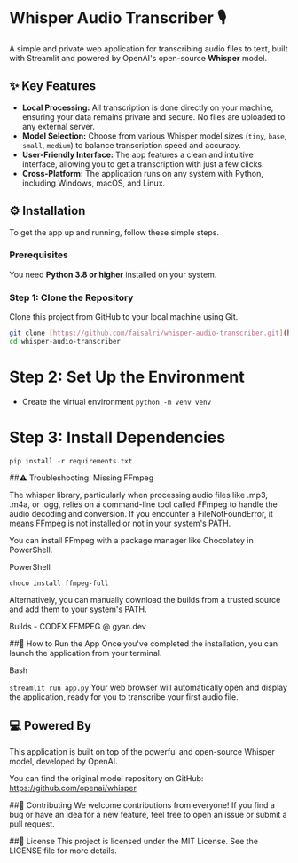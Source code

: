 # Whisper Audio Transcriber 🎙️

A simple and private web application for transcribing audio files to text, built with Streamlit and powered by OpenAI's open-source **Whisper** model.

## ✨ Key Features

- **Local Processing:** All transcription is done directly on your machine, ensuring your data remains private and secure. No files are uploaded to any external server.
- **Model Selection:** Choose from various Whisper model sizes (`tiny`, `base`, `small`, `medium`) to balance transcription speed and accuracy.
- **User-Friendly Interface:** The app features a clean and intuitive interface, allowing you to get a transcription with just a few clicks.
- **Cross-Platform:** The application runs on any system with Python, including Windows, macOS, and Linux.

## ⚙️ Installation

To get the app up and running, follow these simple steps.

### Prerequisites

You need **Python 3.8 or higher** installed on your system.

### Step 1: Clone the Repository

Clone this project from GitHub to your local machine using Git.

```bash
git clone [https://github.com/faisalri/whisper-audio-transcriber.git](https://github.com/faisalri/whisper-audio-transcriber.git)
cd whisper-audio-transcriber
```

# Step 2: Set Up the Environment

- Create the virtual environment
`python -m venv venv`

# Step 3: Install Dependencies
`pip install -r requirements.txt`

##⚠️ Troubleshooting: Missing FFmpeg

The whisper library, particularly when processing audio files like .mp3, .m4a, or .ogg, relies on a command-line tool called FFmpeg to handle the audio decoding and conversion. If you encounter a FileNotFoundError, it means FFmpeg is not installed or not in your system's PATH.

You can install FFmpeg with a package manager like Chocolatey in PowerShell.

PowerShell

`choco install ffmpeg-full` 

Alternatively, you can manually download the builds from a trusted source and add them to your system's PATH.

Builds - CODEX FFMPEG @ gyan.dev

##🚀 How to Run the App
Once you've completed the installation, you can launch the application from your terminal.

Bash

`streamlit run app.py`
Your web browser will automatically open and display the application, ready for you to transcribe your first audio file.

## 💻 Powered By
This application is built on top of the powerful and open-source Whisper model, developed by OpenAI.

You can find the original model repository on GitHub:
https://github.com/openai/whisper

##🤝 Contributing
We welcome contributions from everyone! If you find a bug or have an idea for a new feature, feel free to open an issue or submit a pull request.

##📄 License
This project is licensed under the MIT License. See the LICENSE file for more details.